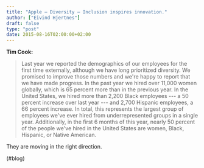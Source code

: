 ```yaml
---
title: "Apple – Diversity – Inclusion inspires innovation."
author: ["Eivind Hjertnes"]
draft: false
type: "post"
date: 2015-08-16T02:00:00+02:00
---
```


**Tim Cook:**

> Last year we reported the demographics of our employees for the first
> time externally, although we have long prioritized diversity. We
> promised to improve those numbers and we're happy to report that we
> have made progress. In the past year we hired over 11,000 women
> globally, which is 65 percent more than in the previous year. In the
> United States, we hired more than 2,200 Black employees --- a 50
> percent increase over last year --- and 2,700 Hispanic employees, a 66
> percent increase. In total, this represents the largest group of
> employees we've ever hired from underrepresented groups in a single
> year. Additionally, in the first 6 months of this year, nearly 50
> percent of the people we've hired in the United States are women,
> Black, Hispanic, or Native American.

They are moving in the right direction.

(#blog)
